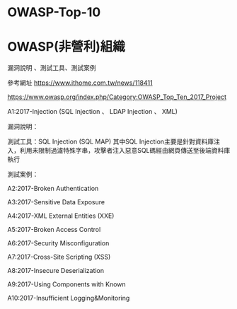 # OWASP-Top-10

# OWASP(非營利)組織

漏洞說明 、測試工具、測試案例

參考網址 https://www.ithome.com.tw/news/118411

https://www.owasp.org/index.php/Category:OWASP_Top_Ten_2017_Project

A1:2017-Injection (SQL Injection 、 LDAP Injection 、 XML)

漏洞說明：

測試工具：SQL Injection (SQL MAP)
其中SQL Injection主要是針對資料庫注入，利用未限制過濾特殊字串，攻擊者注入惡意SQL碼經由網頁傳送至後端資料庫執行

測試案例：

A2:2017-Broken Authentication

A3:2017-Sensitive Data Exposure

A4:2017-XML External Entities (XXE)

A5:2017-Broken Access Control

A6:2017-Security Misconfiguration

A7:2017-Cross-Site Scripting (XSS)

A8:2017-Insecure Deserialization

A9:2017-Using Components with Known 

A10:2017-Insufficient Logging&Monitoring


















